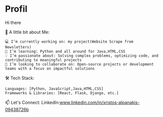 # Profil

Hi there

🌟 A little bit about Me:

    💻 I’m currently working on: my project(Website Scrape from Newsletters) 
    🚀 I’m learning: Python and all around for Java,HTML,CSS
    💡 I’m passionate about: Solving complex problems, optimizing code, and contributing to meaningful projects
    👯 I’m looking to collaborate on: Open-source projects or development teams with a focus on impactful solutions
   
🛠 Tech Stack:

    Languages: [Python, JavaScript,Java,HTML,CSS]
    Frameworks & Libraries: [React, Flask, Django, etc.]


📫 Let's Connect:
LinkedIn:www.linkedin.com/in/xristos-alpanakis-09438726b
